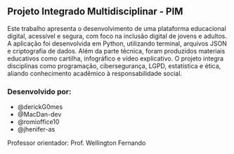 ## Projeto Integrado Multidisciplinar - PIM

Este trabalho apresenta o desenvolvimento de uma plataforma educacional digital, acessível e segura, com foco na inclusão digital de jovens e adultos. A aplicação foi desenvolvida em Python, utilizando terminal, arquivos JSON e criptografia de dados. Além da parte técnica, foram produzidos materiais educativos como cartilha, infográfico e vídeo explicativo. O projeto integra disciplinas como programação, cibersegurança, LGPD, estatística e ética, aliando conhecimento acadêmico à responsabilidade social.

### Desenvolvido por:

- @derickG0mes
- @MacDan-dev
- @romioffice10
- @jhenifer-as

Professor orientador: Prof. Wellington Fernando
